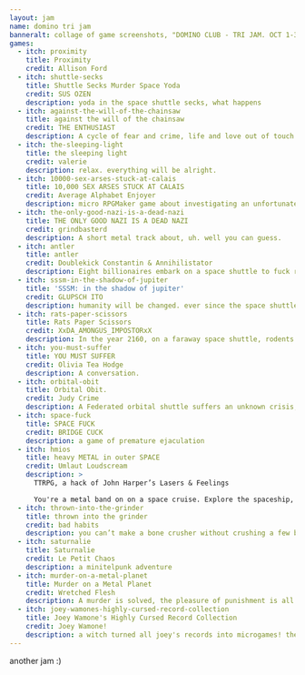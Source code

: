 ```yaml
---
layout: jam
name: domino tri jam
banneralt: collage of game screenshots, "DOMINO CLUB - TRI JAM. OCT 1-31, 2021. CLICK FOR GAMES"
games:
  - itch: proximity
    title: Proximity
    credit: Allison Ford
  - itch: shuttle-secks
    title: Shuttle Secks Murder Space Yoda
    credit: SUS OZEN
    description: yoda in the space shuttle secks, what happens
  - itch: against-the-will-of-the-chainsaw
    title: against the will of the chainsaw
    credit: THE ENTHUSIAST
    description: A cycle of fear and crime, life and love out of touch.
  - itch: the-sleeping-light
    title: the sleeping light
    credit: valerie
    description: relax. everything will be alright.
  - itch: 10000-sex-arses-stuck-at-calais
    title: 10,000 SEX ARSES STUCK AT CALAIS
    credit: Average Alphabet Enjoyer
    description: micro RPGMaker game about investigating an unfortunate space mishap
  - itch: the-only-good-nazi-is-a-dead-nazi
    title: THE ONLY GOOD NAZI IS A DEAD NAZI
    credit: grindbasterd
    description: A short metal track about, uh. well you can guess.
  - itch: antler
    title: antler
    credit: Doublekick Constantin & Annihilistator
    description: Eight billionaires embark on a space shuttle to fuck robots (and each other) in orbit. Oh, the gas mask? Don't worry about it.
  - itch: sssm-in-the-shadow-of-jupiter
    title: 'SSSM: in the shadow of jupiter'
    credit: GLUPSCH ITO
    description: humanity will be changed. ever since the space shuttle sex murders
  - itch: rats-paper-scissors
    title: Rats Paper Scissors
    credit: XxDA_AMONGUS_IMPOSTORxX
    description: In the year 2160, on a faraway space shuttle, rodents battle over their ultimate fate... and for fun
  - itch: you-must-suffer
    title: YOU MUST SUFFER
    credit: Olivia Tea Hodge
    description: A conversation.
  - itch: orbital-obit
    title: Orbital Obit.
    credit: Judy Crime
    description: A Federated orbital shuttle suffers an unknown crisis, leaving behind no survivors and too much paperwork.
  - itch: space-fuck
    title: SPACE FUCK
    credit: BRIDGE CUCK
    description: a game of premature ejaculation
  - itch: hmios
    title: heavy METAL in outer SPACE
    credit: Umlaut Loudscream
    description: >
      TTRPG, a hack of John Harper’s Lasers & Feelings 

      You're a metal band on on a space cruise. Explore the spaceship, deal with mysterious things, and save the band, (and the universe?), from evil.
  - itch: thrown-into-the-grinder
    title: thrown into the grinder
    credit: bad habits
    description: you can’t make a bone crusher without crushing a few bones
  - itch: saturnalie
    title: Saturnalie
    credit: Le Petit Chaos
    description: a minitelpunk adventure
  - itch: murder-on-a-metal-planet
    title: Murder on a Metal Planet
    credit: Wretched Flesh 
    description: A murder is solved, the pleasure of punishment is all yours
  - itch: joey-wamones-highly-cursed-record-collection
    title: Joey Wamone's Highly Cursed Record Collection
    credit: Joey Wamone!
    description: a witch turned all joey's records into microgames! the only cure?? beating the microgames!!
---
```


another jam :)
